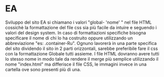 # EA
Sviluppo del sito EA
si chiamano i valori "global- 'nome' " nel file HTML cossichè  la formattazione del file css sia più facile da intuire e seguendo i valori del design system.
In caso di formattazioni specifiche bisogna specificare il nome di chi lo ha costruito oppure utilizzando un abbreviazione "es: .container-Ru".
Ognuno lavorerà in una parte specifica del sito dividendo il sito in 2 parti orizzontali, sarebbe preferibile fare il css con la formattazione Globale tutti assieme.
I file HTML dovranno avere tutti lo stesso nome in modo tale da rendere il merge più semplice utilizzando il nome "index.html" ma differisce il file CSS, le immagini invece in una cartella ove sono presenti più di una.
